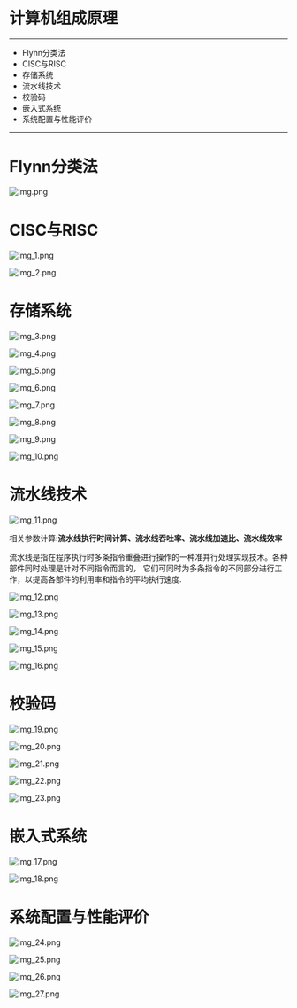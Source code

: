# 计算机组成原理

---
* Flynn分类法
* CISC与RISC
* 存储系统
* 流水线技术
* 校验码
* 嵌入式系统
* 系统配置与性能评价
---


# Flynn分类法

![img.png](images/img.png)

# CISC与RISC

![img_1.png](images/img_1.png)

![img_2.png](images/img_2.png)

# 存储系统

![img_3.png](images/img_3.png)

![img_4.png](images/img_4.png)

![img_5.png](images/img_5.png)

![img_6.png](images/img_6.png)

![img_7.png](images/img_7.png)

![img_8.png](images/img_8.png)

![img_9.png](images/img_9.png)

![img_10.png](images/img_10.png)

# 流水线技术

![img_11.png](images/img_11.png)

相关参数计算:**流水线执行时间计算、流水线吞吐率、流水线加速比、流水线效率**

流水线是指在程序执行时多条指令重叠进行操作的一种准并行处理实现技术。各种部件同时处理是针对不同指令而言的，
它们可同时为多条指令的不同部分进行工作，以提高各部件的利用率和指令的平均执行速度.

![img_12.png](images/img_12.png)

![img_13.png](images/img_13.png)

![img_14.png](images/img_14.png)

![img_15.png](images/img_15.png)

![img_16.png](images/img_16.png)

# 校验码

![img_19.png](images/img_19.png)

![img_20.png](images/img_20.png)

![img_21.png](images/img_21.png)

![img_22.png](images/img_22.png)

![img_23.png](images/img_23.png)

# 嵌入式系统

![img_17.png](images/img_17.png)

![img_18.png](images/img_18.png)

# 系统配置与性能评价

![img_24.png](images/img_24.png)

![img_25.png](images/img_25.png)

![img_26.png](images/img_26.png)

![img_27.png](images/img_27.png)





